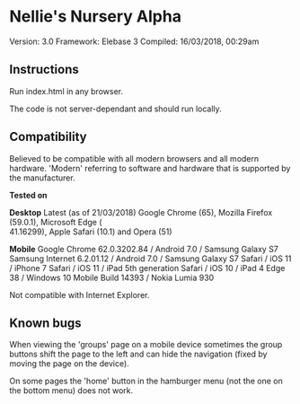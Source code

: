 # Nellie's Nursery Alpha

Version: 3.0 
Framework: Elebase 3
Compiled: 16/03/2018, 00:29am

## Instructions

Run index.html in any browser.

The code is not server-dependant and should run locally.

## Compatibility
Believed to be compatible with all modern browsers and all modern hardware. 'Modern' referring to software and hardware that is supported by the manufacturer. 

**Tested on**

**Desktop**
Latest (as of 21/03/2018) Google Chrome (65), Mozilla Firefox (59.0.1), Microsoft Edge (  
41.16299), Apple Safari (10.1) and Opera (51)

**Mobile**
Google Chrome 62.0.3202.84 / Android 7.0 / Samsung Galaxy S7
Samsung Internet 6.2.01.12 / Android 7.0 / Samsung Galaxy S7
Safari / iOS 11 / iPhone 7
Safari / iOS 11 / iPad 5th generation
Safari / iOS 10 / iPad 4
Edge 38 / Windows 10 Mobile Build 14393 / Nokia Lumia 930

Not compatible with Internet Explorer.

## Known bugs

When viewing the 'groups' page on a mobile device sometimes the group buttons shift the page to the left and can hide the navigation (fixed by moving the page on the device).

On some pages the 'home' button in the hamburger menu (not the one on the bottom menu) does not work. 
